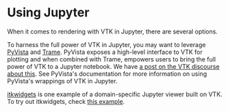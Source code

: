 # Using Jupyter

When it comes to rendering with VTK in Jupyter, there are several options.

To harness the full power of VTK in Jupyter, you may want to leverage
[PyVista](https://docs.pyvista.org/) and [Trame](https://kitware.github.io/trame/index.html).
PyVista exposes a high-level interface to VTK for plotting and when combined
with Trame, empowers users to bring the full power of VTK to a Jupyter
notebook. We have
[a post on the VTK discourse about this](https://discourse.vtk.org/t/pyvista-trame-jupyter-3d-visualization/10610). See PyVista's documentation
for more information on using PyVista's wrappings of VTK in Jupyter.

[itkwidgets](https://itkwidgets.readthedocs.io/en/latest) is one example of
a domain-specific Jupyter viewer built on VTK. To try out itkwidgets, check
[this example](https://colab.research.google.com/github/InsightSoftwareConsortium/itkwidgets/blob/main/examples/integrations/vtk/vtkImageData.ipynb).
